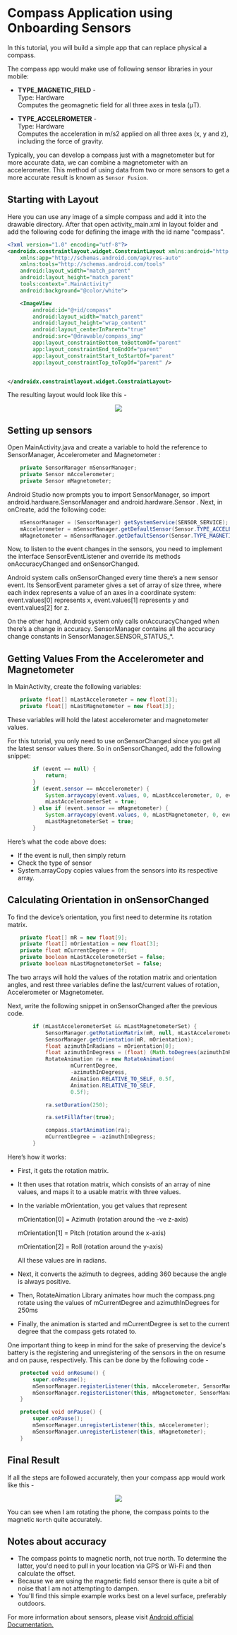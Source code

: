 # Compass Application using Onboarding Sensors
In this tutorial, you will build a simple app that can replace physical a compass.

The compass app would make use of following sensor libraries in your mobile:

* **TYPE_MAGNETIC_FIELD** -\
Type: Hardware\
Computes the geomagnetic field for all three axes in tesla (μT).

* **TYPE_ACCELEROMETER** -\
Type: Hardware\
Computes the acceleration in m/s2 applied on all three axes (x, y and z), including the force of gravity.

Typically, you can develop a compass just with a magnetometer but for more accurate data, we can combine a magnetometer with an accelerometer. This method of using data from two or more sensors to get a more accurate result is known as `Sensor Fusion`.

## Starting with Layout
Here you can use any image of a simple compass and add it into the drawable directory. After that open activity_main.xml in layout folder and add the following code for defining the image with the id name "compass".

```xml
<?xml version="1.0" encoding="utf-8"?>
<androidx.constraintlayout.widget.ConstraintLayout xmlns:android="http://schemas.android.com/apk/res/android"
    xmlns:app="http://schemas.android.com/apk/res-auto"
    xmlns:tools="http://schemas.android.com/tools"
    android:layout_width="match_parent"
    android:layout_height="match_parent"
    tools:context=".MainActivity"
    android:background="@color/white">

    <ImageView
        android:id="@+id/compass"
        android:layout_width="match_parent"
        android:layout_height="wrap_content"
        android:layout_centerInParent="true"
        android:src="@drawable/compass_img"
        app:layout_constraintBottom_toBottomOf="parent"
        app:layout_constraintEnd_toEndOf="parent"
        app:layout_constraintStart_toStartOf="parent"
        app:layout_constraintTop_toTopOf="parent" />


</androidx.constraintlayout.widget.ConstraintLayout>
```
The resulting layout would look like this - 
<p align="center"><img src ="https://user-images.githubusercontent.com/69648635/143719837-4ac63905-f587-4135-a313-e34138b4cfaf.png"></p>

## Setting up sensors
Open MainActivity.java and create a variable to hold the reference to SensorManager, Accelerometer and Magnetometer :

```java
    private SensorManager mSensorManager;
    private Sensor mAccelerometer;
    private Sensor mMagnetometer;
```

Android Studio now prompts you to import SensorManager, so import android.hardware.SensorManager and android.hardware.Sensor .
Next, in onCreate, add the following code:

```java
    mSensorManager = (SensorManager) getSystemService(SENSOR_SERVICE);
    mAccelerometer = mSensorManager.getDefaultSensor(Sensor.TYPE_ACCELEROMETER);
    mMagnetometer = mSensorManager.getDefaultSensor(Sensor.TYPE_MAGNETIC_FIELD);
```
Now, to listen to the event changes in the sensors, you need to implement the interface SensorEventListener and override its methods onAccuracyChanged and onSensorChanged.

Android system calls onSensorChanged every time there’s a new sensor event. Its SensorEvent parameter gives a set of array of size three, where each index represents a value of an axes in a coordinate system: event.values[0] represents x, event.values[1] represents y and event.values[2] for z.

On the other hand, Android system only calls onAccuracyChanged when there’s a change in accuracy. SensorManager contains all the accuracy change constants in SensorManager.SENSOR_STATUS_*.

## Getting Values From the Accelerometer and Magnetometer

In MainActivity, create the following variables:
```java
    private float[] mLastAccelerometer = new float[3];
    private float[] mLastMagnetometer = new float[3];
```
These variables will hold the latest accelerometer and magnetometer values.

For this tutorial, you only need to use onSensorChanged since you get all the latest sensor values there. So in onSensorChanged, add the following snippet:

```java
        if (event == null) {
            return;
        }
        if (event.sensor == mAccelerometer) {
            System.arraycopy(event.values, 0, mLastAccelerometer, 0, event.values.length);
            mLastAccelerometerSet = true;
        } else if (event.sensor == mMagnetometer) {
            System.arraycopy(event.values, 0, mLastMagnetometer, 0, event.values.length);
            mLastMagnetometerSet = true;
        }
```
Here’s what the code above does:

* If the event is null, then simply return
* Check the type of sensor
* System.arrayCopy copies values from the sensors into its respective array.

## Calculating Orientation in onSensorChanged

To find the device’s orientation, you first need to determine its rotation matrix.
```java
    private float[] mR = new float[9];
    private float[] mOrientation = new float[3];
    private float mCurrentDegree = 0f;
    private boolean mLastAccelerometerSet = false;
    private boolean mLastMagnetometerSet = false;
```
The two arrays will hold the values of the rotation matrix and orientation angles, and rest three variables define the last/current values of rotation, Accelerometer or Magnetometer.

Next, write the following snippet in onSensorChanged after the previous code.

```java
        if (mLastAccelerometerSet && mLastMagnetometerSet) {
            SensorManager.getRotationMatrix(mR, null, mLastAccelerometer, mLastMagnetometer);
            SensorManager.getOrientation(mR, mOrientation);
            float azimuthInRadians = mOrientation[0];
            float azimuthInDegress = (float) (Math.toDegrees(azimuthInRadians) + 360) % 360;
            RotateAnimation ra = new RotateAnimation(
                    mCurrentDegree,
                    -azimuthInDegress,
                    Animation.RELATIVE_TO_SELF, 0.5f,
                    Animation.RELATIVE_TO_SELF,
                    0.5f);

            ra.setDuration(250);

            ra.setFillAfter(true);

            compass.startAnimation(ra);
            mCurrentDegree = -azimuthInDegress;
        }
```

Here’s how it works:

* First, it gets the rotation matrix.
* It then uses that rotation matrix, which consists of an array of nine values, and maps it to a usable matrix with three values.
* In the variable mOrientation, you get values that represent

    mOrientation[0] = Azimuth (rotation around the -ve z-axis)

    mOrientation[1] = Pitch (rotation around the x-axis)

    mOrientation[2] = Roll (rotation around the y-axis)

    All these values are in radians.

* Next, it converts the azimuth to degrees, adding 360 because the angle is always positive.
* Then, RotateAimation Library animates how much the compass.png rotate using the values of mCurrentDegree and azimuthInDegrees for 250ms
* Finally, the animation is started and mCurrentDegree is set to the current degree that the compass gets rotated to.

One important thing to keep in mind for the sake of preserving the device's battery is the registering and unregistering of the sensors in the on resume and on pause, respectively. This can be done by the following code - 
```java
    protected void onResume() {
        super.onResume();
        mSensorManager.registerListener(this, mAccelerometer, SensorManager.SENSOR_DELAY_GAME);
        mSensorManager.registerListener(this, mMagnetometer, SensorManager.SENSOR_DELAY_GAME);
    }

    protected void onPause() {
        super.onPause();
        mSensorManager.unregisterListener(this, mAccelerometer);
        mSensorManager.unregisterListener(this, mMagnetometer);
    }

```
## Final Result
If all the steps are followed accurately, then your compass app would work like this - 
<p align="center"><img src ="https://user-images.githubusercontent.com/69648635/143720924-c109015a-23ff-478a-8c28-8a4133d03eec.gif"></p>

You can see when I am rotating the phone, the compass points to the magnetic `North` quite accurately.

## Notes about accuracy
* The compass points to magnetic north, not true north. To determine the latter, you'd need to pull in your location via GPS or Wi-Fi and then calculate the offset.
* Because we are using the magnetic field sensor there is quite a bit of noise that I am not attempting to dampen.
* You'll find this simple example works best on a level surface, preferably outdoors.

For more information about sensors, please visit [Android official Documentation.](https://developer.android.com/guide/topics/sensors/sensors_motion)

